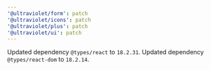 ```yaml
---
'@ultraviolet/form': patch
'@ultraviolet/icons': patch
'@ultraviolet/plus': patch
'@ultraviolet/ui': patch
---
```


Updated dependency `@types/react` to `18.2.31`.
Updated dependency `@types/react-dom` to `18.2.14`.
